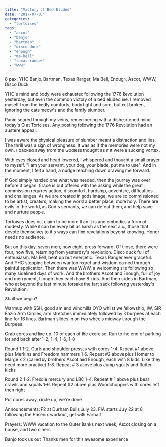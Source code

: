 ```yaml
---
title: "Victory of Bed Eluded"
date: "2017-07-05"
categories: 
  - "tortoises"
tags: 
  - "ascot"
  - "banjo"
  - "bartman"
  - "disco-duck"
  - "enough"
  - "ma-bell"
  - "texas-ranger"
  - "www"
---
```


8 pax: YHC Banjo, Bartman, Texas Ranger, Ma Bell, Enough, Ascot, WWW, Disco Duck

YHC's mind and body were exhausted following the 1776 Revolution yesterday, but even the common victory of a bed eluded me. I removed myself from the bedly comforts, body tight and sore, but not broken, ignoring the cats meow's and the family slumber.

Panic seared through my veins, remembering with a disheartened mind today's Q at Tortoises. Any posting following the 1776 Revolution had an austere appeal.

I was aware the physical pleasure of slumber meant a distraction and lies. The thrill was a sign of wrongness. It was as if the memories were not my own. I backed away from the Godless thought as if it were a sucking vortex.

With eyes closed and head lowered, I whispered and thought a small prayer to myself. "I am your servant, your dog, your blade, put me to use". And in the moment, I felt a hand, a nudge reaching down drawing me forward.

If God simply handed one what was needed, then the journey was over before it began. Grace is but offered with the asking while the great commission requires action, discomfort, hardship, adventure, difficulties and challenges. As we are created in gods image, we are so commissioned to be artist, creators, making the world a better place, more holy. There are evils in the world, as God's servants, we can defeat them, and help save and nurture people.

Tortoises does not claim to be more than it is and embodies a form of modesty. While it can be every bit as harsh as the next a.o., those that devote themselves to it's ways can find revelations beyond knowing. Honor needs no audience.

But on this day, seven men, now eight, press forward. Of those, there were four, now five, returning from yesterday's revolution. Disco duck full of enthusiasm. Ma Bell, beat up but energetic. Texas Ranger ever graceful. And YHC stepping between wanton regret and wisdom earned through painful application. Then there was WWW, a welcoming site following so many sidelined days of work. And the brothers Ascot and Enough, full of joy and merryment, though they each have 8 kids. And then slides in Bartman, who at beyond the last minute forsake the fart sack following yesterday's Revolution.

Shall we begin?

Warmup with SSH, good am and windmills OYO whilst we fellowship, IW, SIR Fazio Arm Circles, arm stretches immediately followed by 3 burpees at each line for 16 lines. Bartman slides in on two wheels midway through the Burpees.

Grab cores and line up. 10 of each of the exercise. Run to the end of parking lot and back after 1-2, 1-4, 1-6, 1-8

Round 1 1-2. Curls and shoulder presses with cores 1-4. Repeat #1 above plus Merkins and Freedom hammers 1-6. Repeat #2 above plus Homer to Marge x 2 (called by brothers Ascot and Enough, each with 8 kids. Like they need more practice) 1-8. Repeat # 3 above plus Jump squats and flutter kicks

Round 2 1-2. Freddie mercury and LBC 1-4. Repeat # 1 above plus bear crawls and squats 1-6. Repeat #2 above plus Woodchoppers with cores left then right

Put cores away, circle up, we're done

Announcements: F2 at Durham Bulls July 23. FIA starts July 22 at 8 following the Phoenix workout, get with Earhart

Prayers: WWW vacation to the Outer Banks next week, Ascot closing on a house, and two others

Banjo took us out. Thanks men for this awesome experience
